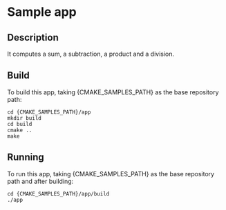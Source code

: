 # Sample app

## Description

It computes a sum, a subtraction, a product and a division.

## Build

To build this app, taking {CMAKE_SAMPLES_PATH} as the base repository path:

```
cd {CMAKE_SAMPLES_PATH}/app
mkdir build
cd build
cmake ..
make
```

## Running

To run this app, taking {CMAKE_SAMPLES_PATH} as the base repository path and after building:

```
cd {CMAKE_SAMPLES_PATH}/app/build
./app
```